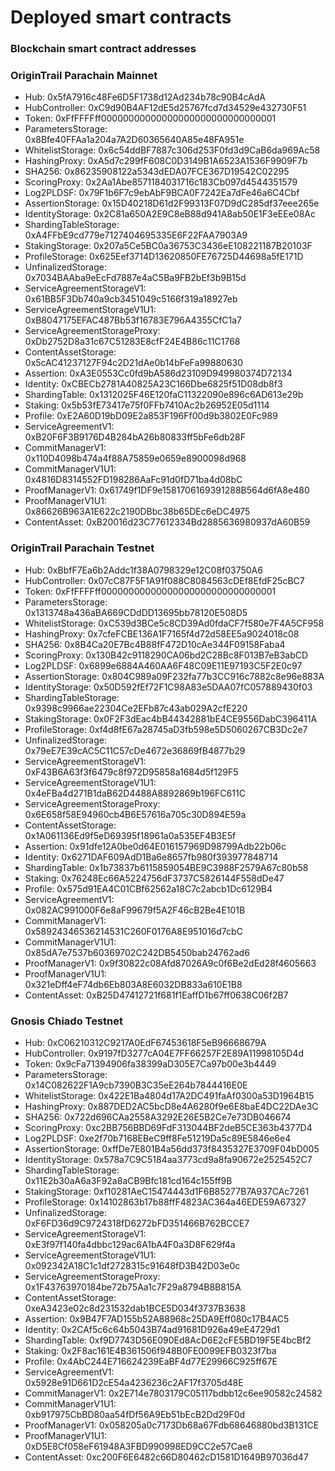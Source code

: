 # Deployed smart contracts

### Blockchain smart contract addresses

### **OriginTrail Parachain Mainnet**

* Hub: 0x5fA7916c48Fe6D5F1738d12Ad234b78c90B4cAdA
* HubController: 0xC9d90B4AF12dE5d25767fcd7d34529e432730F51
* Token: 0xFfFFFFff00000000000000000000000000000001
* ParametersStorage: 0x8Bfe40FFAa1a204a7A2D60365640A85e48FA951e
* WhitelistStorage: 0x6c54ddBF7887c306d253F0fd3d9CaB6da969Ac58
* HashingProxy: 0xA5d7c299fF608C0D3149B1A6523A1536F9909F7b
* SHA256: 0x86235908122a5343dEDA07FCE367D19542C02295
* ScoringProxy: 0x2Aa1Abe8571184031716c183Cb097d4544351579
* Log2PLDSF: 0x79F1b6F7c9ebAbF9BCA0F7242Ea7dFe46a6C4Cbf
* AssertionStorage: 0x15D40218D61d2F99313F07D9dC285df37eee265e
* IdentityStorage: 0x2C81a650A2E9C8eB88d941A8ab50E1F3eEEe08Ac
* ShardingTableStorage: 0xA4FFbE9cd779e7127404695335E6F22FAA7903A9
* StakingStorage: 0x207a5Ce5BC0a36753C3436eE108221187B20103F
* ProfileStorage: 0x625Eef3714D13620850FE76725D44698a5fE171D
* UnfinalizedStorage: 0x7034BAAba9eEcFd7887e4aC5Ba9FB2bEf3b9B15d
* ServiceAgreementStorageV1: 0x61BB5F3Db740a9cb3451049c5166f319a18927eb
* ServiceAgreementStorageV1U1: 0xB8047175EFAC487Bb53f16783E796A4355CfC1a7
* ServiceAgreementStorageProxy: 0xDb2752D8a31c67C51283E8cfF24E4B86c11C1768
* ContentAssetStorage: 0x5cAC41237127F94c2D21dAe0b14bFeFa99880630
* Assertion: 0xA3E0553Cc0fd9bA586d23109D949980374D72134
* Identity: 0xCBECb2781A40825A23C166Dbe6825f51D08db8f3
* ShardingTable: 0x1312025F46E120faC11322090e896c6AD613e29b
* Staking: 0x5b53fE73417e75f0FFb7410Ac2b26952E05d1114
* Profile: 0xE2A60D19bD09E2a853F196Ff00d9b3802E0Fc989
* ServiceAgreementV1: 0xB20F6F3B9176D4B284bA26b80833ff5bFe6db28F
* CommitManagerV1: 0x110D4098b474a4f88A75859e0659e8900098d968
* CommitManagerV1U1: 0x4816D8314552FD198286AaFc91d0fD71ba4d08bC
* ProofManagerV1: 0x61749f1DF9e1581706169391288B564d6fA8e480
* ProofManagerV1U1: 0x86626B963A1E622c2190DBbc38b65DEc6eDC4975
* ContentAsset: 0xB20016d23C77612334Bd2885636980937dA60B59

### **OriginTrail Parachain Testnet**

* Hub: 0xBbfF7Ea6b2Addc1f38A0798329e12C08f03750A6
* HubController: 0x07cC87F5F1A91f088C8084563cDEf8EfdF25cBC7
* Token: 0xFfFFFFff00000000000000000000000000000001
* ParametersStorage: 0x1313748a436aBA669CDdDD13695bb78120E508D5
* WhitelistStorage: 0xC539d3BCe5c8CD39Ad0fdaCF7f580e7F4A5CF958
* HashingProxy: 0x7cfeFCBE136A1F7165f4d72d58EE5a9024018c08
* SHA256: 0x8B4Ca20E7Bc4B88fF472D10cAe344F09158Faba4
* ScoringProxy: 0x130B42c9118290CA06bd2C28Bc8F013B7eB3abCD
* Log2PLDSF: 0x6899e6884A460AA6F48C09E11E97193C5F2E0c97
* AssertionStorage: 0x804C989a09F232fa77b3CC916c7882c8e96e883A
* IdentityStorage: 0x50D592fEf72F1C98A83e5DAA07fC057889430f03
* ShardingTableStorage: 0x9398c9966ae22304Ce2EFb87c43ab029A2cfE220
* StakingStorage: 0x0F2F3dEac4bB44342881bE4CE9556DabC396411A
* ProfileStorage: 0xf4d8fE67a28745aD3fb598e5D5060267CB3Dc2e7
* UnfinalizedStorage: 0x79eE7E39cAC5C11C57cDe4672e36869fB4877b29
* ServiceAgreementStorageV1: 0xF43B6A63f3f6479c8f972D95858a1684d5f129F5
* ServiceAgreementStorageV1U1: 0x4eFBa4d271B1daB62D4488A8892869b196FC611C
* ServiceAgreementStorageProxy: 0x6E658f58E94960cb4B6E57616a705c30D894E59a
* ContentAssetStorage: 0x1A061136Ed9f5eD69395f18961a0a535EF4B3E5f
* Assertion: 0x91dfe12A0be0d64E016157969D98799Adb22b06c
* Identity: 0x6271DAF609AdD1Ba6e8657fb980f393977848714
* ShardingTable: 0x1b73837b6115859054BE9C3988F2579A67c80b58
* Staking: 0x76248Ec66A5224756dF3737C5826144F558dDe47
* Profile: 0x575d91EA4C01CBf62562a18C7c2abcb1Dc6129B4
* ServiceAgreementV1: 0x082AC991000F6e8aF99679f5A2F46cB2Be4E101B
* CommitManagerV1: 0x58924346536214531C260F0176A8E951016d7cbC
* CommitManagerV1U1: 0x85dA7e7537b60369702C242DB5450bab24762ad6
* ProofManagerV1: 0x9f30822c08Afd87026A9c0f6Be2dEd28f4605663
* ProofManagerV1U1: 0x321eDff4eF74db6Eb803A8E6032DB833a610E1B8
* ContentAsset: 0xB25D47412721f681f1EaffD1b67ff0638C06f2B7

### Gnosis Chiado Testnet

* Hub: 0xC06210312C9217A0EdF67453618F5eB96668679A
* HubController: 0x9197fD3277cA04E7FF66257F2E89A11998105D4d
* Token: 0x9cFa71394906fa38399aD305E7Ca97b00e3b4449
* ParametersStorage: 0x14C082622F1A9cb7390B3C35eE264b7844416E0E
* WhitelistStorage: 0x422E1Ba4804d17A2DC491faAf0300a53D1964B15
* HashingProxy: 0x887DED2AC5bcD8e4A6280f9e6E8baE4DC22DAe3C
* SHA256: 0x722d696CAa2558A3292E26E5B2Ce7e73DB046674
* ScoringProxy: 0xc2BB756BBD69FdF313044BF2deB5CE363b4377D4
* Log2PLDSF: 0xe2f70b7168EBeC9ff8Fe51219Da5c89E5846e6e4
* AssertionStorage: 0xffDe7E801B4a56dd373f8435327E3709F04bD005
* IdentityStorage: 0x578a7C9C5184aa3773cd9a8fa90672e2525452C7
* ShardingTableStorage: 0x11E2b30aA6a3F92a8aCB9Bfc181cd164c155ff9B
* StakingStorage: 0xf10281AeC15474443d1F6B85277B7A937CAc7261
* ProfileStorage: 0x14102863b17b88ffF4823AC364a46EDE59A67327
* UnfinalizedStorage: 0xF6FD36d9C9724318fD6272bFD351466B762BCCE7
* ServiceAgreementStorageV1: 0xE3f97f140fa4dbbc129ac6A1bA4F0a3D8F629f4a
* ServiceAgreementStorageV1U1: 0x092342A18C1c1df2728315c91648fD3B42D03e0c
* ServiceAgreementStorageProxy: 0x1F43763970184be72b75Aa1c7F29a8794B8B815A
* ContentAssetStorage: 0xeA3423e02c8d231532dab1BCE5D034f3737B3638
* Assertion: 0x9B47F7AD155b52A88968c25DA9Eff080c17B4AC5
* Identity: 0x2CAf5c6c64b5043B74ad91681D926a49eE4729d1
* ShardingTable: 0xf9D7743D56E090Ed8AcD6E2cFE5BD19F5E4bcBf2
* Staking: 0x2F8ac161E4B361506f948B0FE0099EFB0323f7ba
* Profile: 0x4AbC244E716624239EaBF4d77E29966C925ff67E
* ServiceAgreementV1: 0x5928e91D661D2cE54a4236236c2AF17f3705d48E
* CommitManagerV1: 0x2E714e7803179C05117bdbb12c6ee90582c24582
* CommitManagerV1U1: 0xb917975CbBD80aa54fDf56A9Eb51bEcB2Dd29F0d
* ProofManagerV1: 0x058205a0c7173Db68a67Fdb68646880bd3B131CE
* ProofManagerV1U1: 0xD5E8Cf058eF61948A3FBD990998ED9CC2e57Cae8
* ContentAsset: 0xc200F6E6482c66D80462cD1581D1649B97036d47

